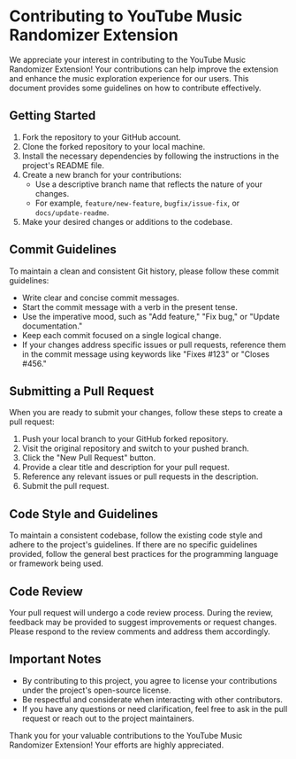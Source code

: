 # Contributing to YouTube Music Randomizer Extension

We appreciate your interest in contributing to the YouTube Music Randomizer Extension! Your contributions can help improve the extension and enhance the music exploration experience for our users. This document provides some guidelines on how to contribute effectively.

## Getting Started

1. Fork the repository to your GitHub account.
2. Clone the forked repository to your local machine.
3. Install the necessary dependencies by following the instructions in the project's README file.
4. Create a new branch for your contributions:
   - Use a descriptive branch name that reflects the nature of your changes.
   - For example, `feature/new-feature`, `bugfix/issue-fix`, or `docs/update-readme`.
5. Make your desired changes or additions to the codebase.

## Commit Guidelines

To maintain a clean and consistent Git history, please follow these commit guidelines:

- Write clear and concise commit messages.
- Start the commit message with a verb in the present tense.
- Use the imperative mood, such as "Add feature," "Fix bug," or "Update documentation."
- Keep each commit focused on a single logical change.
- If your changes address specific issues or pull requests, reference them in the commit message using keywords like "Fixes #123" or "Closes #456."

## Submitting a Pull Request

When you are ready to submit your changes, follow these steps to create a pull request:

1. Push your local branch to your GitHub forked repository.
2. Visit the original repository and switch to your pushed branch.
3. Click the "New Pull Request" button.
4. Provide a clear title and description for your pull request.
5. Reference any relevant issues or pull requests in the description.
6. Submit the pull request.

## Code Style and Guidelines

To maintain a consistent codebase, follow the existing code style and adhere to the project's guidelines. If there are no specific guidelines provided, follow the general best practices for the programming language or framework being used.

## Code Review

Your pull request will undergo a code review process. During the review, feedback may be provided to suggest improvements or request changes. Please respond to the review comments and address them accordingly.

## Important Notes

- By contributing to this project, you agree to license your contributions under the project's open-source license.
- Be respectful and considerate when interacting with other contributors.
- If you have any questions or need clarification, feel free to ask in the pull request or reach out to the project maintainers.

Thank you for your valuable contributions to the YouTube Music Randomizer Extension! Your efforts are highly appreciated.
